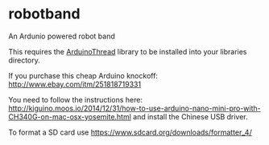 # robotband
An Ardunio powered robot band

This requires the [ArduinoThread](https://github.com/ivanseidel/ArduinoThread) library to be installed into your libraries directory.

If you purchase this cheap Arduino knockoff: http://www.ebay.com/itm/251818719331

You need to follow the instructions here: http://kiguino.moos.io/2014/12/31/how-to-use-arduino-nano-mini-pro-with-CH340G-on-mac-osx-yosemite.html and install the Chinese USB driver.

To format a SD card use https://www.sdcard.org/downloads/formatter_4/
